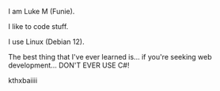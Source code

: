 I am Luke M (Funie).

I like to code stuff.

I use Linux (Debian 12).

The best thing that I've ever learned is... if you're seeking web development... DON'T EVER USE C#!

kthxbaiiii
